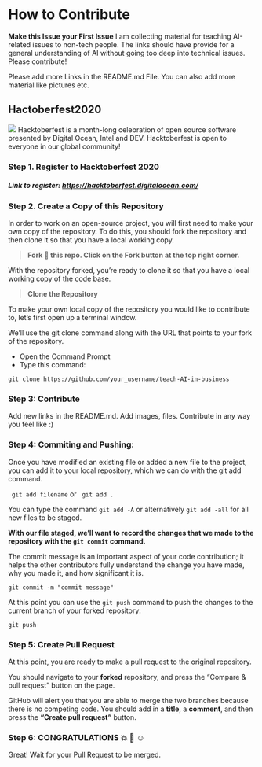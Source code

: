 # How to Contribute

**Make this Issue your First Issue**
I am collecting material for teaching AI-related issues to non-tech people. The links should have provide for a general understanding of AI without going too deep into technical issues. Please contribute! 

Please add more Links in the README.md File. You can also add more material like pictures etc. 

## Hactoberfest2020 

<img src="https://hacktoberfest.digitalocean.com/assets/HF-full-logo-b05d5eb32b3f3ecc9b2240526104cf4da3187b8b61963dd9042fdc2536e4a76c.svg">
Hacktoberfest is a month-long celebration of open source software presented by Digital Ocean, Intel and DEV. Hacktoberfest is open to everyone in our global community!

### Step 1. Register to Hacktoberfest 2020
##### Link to register: https://hacktoberfest.digitalocean.com/

### Step 2. Create a Copy of this Repository
In order to work on an open-source project, you will first need to make your own copy of the repository. To do this, you should fork the repository and then clone it so that you have a local working copy.

> **Fork :fork_and_knife: this repo. Click on the Fork button at the top right corner.**

With the repository forked, you’re ready to clone it so that you have a local working copy of the code base.

> **Clone the Repository**

To make your own local copy of the repository you would like to contribute to, let’s first open up a terminal window.

We’ll use the git clone command along with the URL that points to your fork of the repository.

* Open the Command Prompt
* Type this command:

```
git clone https://github.com/your_username/teach-AI-in-business
```

### Step 3: Contribute
Add new links in the README.md. Add images, files. Contribute in any way you feel like :)

### Step 4: Commiting and Pushing:
Once you have modified an existing file or added a new file to the project, you can add it to your local repository, which we can do with the git add command.

``` git add filename``` or ``` git add .``` 

You can type the command ```git add -A``` or alternatively ```git add -all``` for all new files to be staged.


**With our file staged, we’ll want to record the changes that we made to the repository with the ```git commit``` command.**
<p> The commit message is an important aspect of your code contribution; it helps the other contributors fully understand the change you have made, why you made it, and how significant it is.  </p>
 
 ```
 git commit -m "commit message"
 ```
  
 At this point you can use the ```git push``` command to push the changes to the current branch of your forked repository:
 ```
 git push 
 ```
 
### Step 5: Create Pull Request
At this point, you are ready to make a pull request to the original repository.

You should navigate to your **forked** repository, and press the “Compare & pull request” button on the page. 

GitHub will alert you that you are able to merge the two branches because there is no competing code. You should add in a **title**, a **comment**, and then press the **“Create pull request”** button.

### Step 6: CONGRATULATIONS :boom: :clap: :relaxed:
Great! Wait for your Pull Request to be merged.
